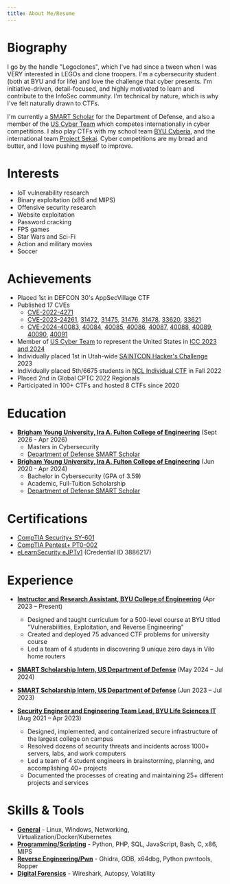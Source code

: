 ```yaml
---
title: About Me/Resume
---
```


# Biography
I go by the handle "Legoclones", which I've had since a tween when I was VERY interested in LEGOs and clone troopers. I'm a cybersecurity student (both at BYU and for life) and love the challenge that cyber presents. I'm initiative-driven, detail-focused, and highly motivated to learn and contribute to the InfoSec community. I'm technical by nature, which is why I've felt naturally drawn to CTFs. 

I'm currently a [SMART Scholar](https://www.smartscholarship.org/smart) for the Department of Defense, and also a member of the [US Cyber Team](https://www.uscybergames.com/) which competes internationally in cyber competitions. I also play CTFs with my school team [BYU Cyberia](https://ctftime.org/team/155711), and the international team [Project Sekai](https://ctftime.org/team/169557). Cyber competitions are my bread and butter, and I love pushing myself to improve.

# Interests
* IoT vulnerability research
* Binary exploitation (x86 and MIPS)
* Offensive security research
* Website exploitation
* Password cracking
* FPS games
* Star Wars and Sci-Fi
* Action and military movies
* Soccer

# Achievements
* Placed 1st in DEFCON 30's AppSecVillage CTF
* Published 17 CVEs 
    * [CVE-2022-4271](https://huntr.dev/bounties/a11c922f-255a-412a-aa87-7f3bd7121599/)
    * [CVE-2023-24261](/2023/glinet-CVE-2023-24261/), [31472](/2023/glinet-CVE-2023-31472/), [31475](/2023/glinet-CVE-2023-31475/), [31476](/2023/glinet-CVE-2023-31476/), [31478](/2023/glinet-CVE-2023-31478/), [33620](/2023/glinet-CVE-2023-33620/), [33621](/2023/glinet-CVE-2023-33621/)
    * [CVE-2024-40083](https://github.com/byu-cybersecurity-research/vilo/blob/main/vulns/CVE-2024-40083.md), [40084](https://github.com/byu-cybersecurity-research/vilo/blob/main/vulns/CVE-2024-40084.md), [40085](https://github.com/byu-cybersecurity-research/vilo/blob/main/vulns/CVE-2024-40085.md), [40086](https://github.com/byu-cybersecurity-research/vilo/blob/main/vulns/CVE-2024-40086.md), [40087](https://github.com/byu-cybersecurity-research/vilo/blob/main/vulns/CVE-2024-40087.md), [40088](https://github.com/byu-cybersecurity-research/vilo/blob/main/vulns/CVE-2024-40088.md), [40089](https://github.com/byu-cybersecurity-research/vilo/blob/main/vulns/CVE-2024-40089.md), [40090](https://github.com/byu-cybersecurity-research/vilo/blob/main/vulns/CVE-2024-40090.md), [40091](https://github.com/byu-cybersecurity-research/vilo/blob/main/vulns/CVE-2024-40091.md)
* Member of [US Cyber Team](https://www.uscybergames.com/) to represent the United States in [ICC 2023 and 2024](https://www.ic3.games/)
* Individually placed 1st in Utah-wide [SAINTCON Hacker's Challenge](https://saintcon.org/hackerschallenge/) 2023
* Individually placed 5th/6675 students in [NCL Individual CTF](https://nationalcyberleague.org/competition) in Fall 2022
* Placed 2nd in Global CPTC 2022 Regionals
* Participated in 100+ CTFs and hosted 8 CTFs since 2020


# Education
* <u>**Brigham Young University, Ira A. Fulton College of Engineering**</u> (Sept 2026 - Apr 2026)
    * Masters in Cybersecurity
    * [Department of Defense SMART Scholar](https://www.smartscholarship.org/smart)
* <u>**Brigham Young University, Ira A. Fulton College of Engineering**</u> (Jun 2020 - Apr 2024)
    * Bachelor in Cybersecurity (GPA of 3.59)
    * Academic, Full-Tuition Scholarship
    * [Department of Defense SMART Scholar](https://www.smartscholarship.org/smart)

# Certifications
* [CompTIA Security+ SY-601](https://www.credly.com/badges/40ec4e81-2110-4d5c-a4e3-692b92127675)
* [CompTIA Pentest+ PT0-002](https://www.credly.com/badges/5cbadd0a-0a9c-4468-9a0e-6d1400e9b867)
* [eLearnSecurity eJPTv1](https://elearnsecurity.com/verify-certificate/) (Credential ID 3886217)

# Experience
* <u>**Instructor and Research Assistant, BYU College of Engineering**</u> (Apr 2023 – Present)
    * Designed and taught curriculum for a 500-level course at BYU titled "Vulnerabilities, Exploitation, and Reverse Engineering"
    * Created and deployed 75 advanced CTF problems for university course
    * Led a team of 4 students in discovering 9 unique zero days in Vilo home routers

* <u>**SMART Scholarship Intern, US Department of Defense**</u> (May 2024 – Jul 2024)

* <u>**SMART Scholarship Intern, US Department of Defense**</u> (Jun 2023 – Jul 2023)

* <u>**Security Engineer and Engineering Team Lead, BYU Life Sciences IT**</u> (Aug 2021 – Apr 2023)
    * Designed, implemented, and containerized secure infrastructure of the largest college on campus
    * Resolved dozens of security threats and incidents across 1000+ servers, labs, and work computers
    * Led a team of 4 student engineers in brainstorming, planning, and accomplishing 40+ projects
    * Documented the processes of creating and maintaining 25+ different projects and services

# Skills & Tools
* <u>**General**</u> - Linux, Windows, Networking, Virtualization/Docker/Kubernetes
* <u>**Programming/Scripting**</u> - Python, PHP, SQL, JavaScript, Bash, C, x86, MIPS
* <u>**Reverse Engineering/Pwn**</u> - Ghidra, GDB, x64dbg, Python pwntools, Ropper
* <u>**Digital Forensics**</u> - Wireshark, Autopsy, Volatility